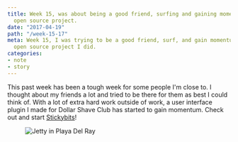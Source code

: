 ```yaml
---
title: Week 15, was about being a good friend, surfing and gaining momentum on another
  open source project.
date: "2017-04-19"
path: "/week-15-17"
meta: Week 15, I was trying to be a good friend, surf, and gain momentum on StickyBits—an
  open source project I did.
categories:
- note
- story
---
```


This past week has been a tough week for some people I'm close to. I thought about my friends a lot and tried to be there for them as best I could think of. With a lot of extra hard work outside of work, a user interface plugin I made for Dollar Shave Club has started to gain momentum. Check out and start [Stickybits](https://github.com/dollarshaveclub/stickybits)!

<figure>
  <img src="https://yowainwright.imgix.net/wk-15/playa-del-rey-point.jpg?w=800&h=800&crop=focalpoint&auto=format" alt="Jetty in Playa Del Ray" />
</figure>

